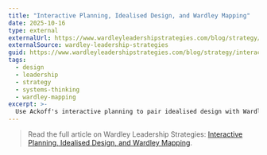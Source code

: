 ```yaml
---
title: "Interactive Planning, Idealised Design, and Wardley Mapping"
date: 2025-10-16
type: external
externalUrl: https://www.wardleyleadershipstrategies.com/blog/strategy/interactive-planning-idealised-design-wardley-mapping
externalSource: wardley-leadership-strategies
guid: https://www.wardleyleadershipstrategies.com/blog/strategy/interactive-planning-idealised-design-wardley-mapping
tags:
  - design
  - leadership
  - strategy
  - systems-thinking
  - wardley-mapping
excerpt: >-
  Use Ackoff's interactive planning to pair idealised design with Wardley Maps, turning a shared vision of the future into executable gameplay.
---
```


> Read the full article on Wardley Leadership Strategies: [Interactive Planning, Idealised Design, and Wardley Mapping](https://www.wardleyleadershipstrategies.com/blog/strategy/interactive-planning-idealised-design-wardley-mapping).
